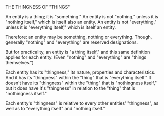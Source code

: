 THE THINGNESS OF "THINGS"

An entity is a thing; it is "something."
    An entity is not "nothing," unless it is "nothing itself," which is itself also an entity.
    An entity is not "everything," unless it is "everything itself," which is itself an entity.

Therefore: an entity may be something, nothing or everything.
    Though, generally "nothing" and "everything" are reserved designations.

But for practicality, an entity is "a thing itself," and this same definition applies for each entity. 
    (Even "nothing" and "everything" are "things themselves.")

Each entity has its "thingness," its nature, properties and characteristics. 
    And it has its "thingness" within the "thing" that is "everything itself." 
    It doesn't have its "thingness" within the "thing" that is "nothingness itself," but it does have it's "thingness" in relation to the "thing" that is "nothingness itself."

Each entity's "thingness" is relative to every other entities' "thingness", as well as to "everything itself" and "nothing itself." 

